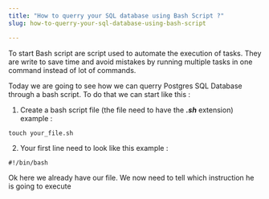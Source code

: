 ```yaml
---
title: "How to querry your SQL database using Bash Script ?"
slug: how-to-querry-your-sql-database-using-bash-script

---
```


To start Bash script are script used to automate the execution of tasks. They are write to save time and avoid mistakes by running multiple tasks in one command instead of lot of commands. 

Today we are going to see how we can querry Postgres SQL Database through a bash script. To do that we can start like this : 

1. Create a bash script file (the file need to have the ***.sh*** extension)
example : 
```
touch your_file.sh 
```

2. Your first line need to look like this 
example : 
````
#!/bin/bash
````
Ok here we already have our file. We now need to tell which instruction he is going to execute

